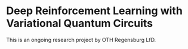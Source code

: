 # Deep Reinforcement Learning with Variational Quantum Circuits

This is an ongoing research project by OTH Regensburg LfD.